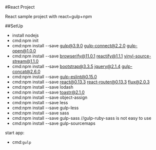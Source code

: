 #React Project

React sample project with react+gulp+npm

##SetUp

+ install nodejs
+ cmd:npm init
+ cmd:npm install --save gulp@3.9.0 gulp-connect@2.2.0 gulp-open@1.0.0
+ cmd:npm install --save browserify@11.0.1 reactify@1.1.1 vinyl-source-stream@1.1.0
+ cmd:npm install --save bootstrap@3.3.5 jquery@2.1.4 gulp-concat@2.6.0
+ cmd:npm install --save gulp-eslint@0.15.0
+ cmd:npm install --save react@0.13.3 react-router@0.13.3 flux@2.0.3
+ cmd:npm install --save lodash
+ cmd:npm install --save toastr@2.1.0
+ cmd:npm install --save object-assign   
+ cmd:npm install --save less
+ cmd:npm install --save gulp-less
+ cmd:npm install --save sass
+ cmd:npm install --save gulp-sass   //gulp-ruby-sass is not easy to use
+ cmd:npm install --save gulp-sourcemaps

start app:  

+ cmd:`gulp`



